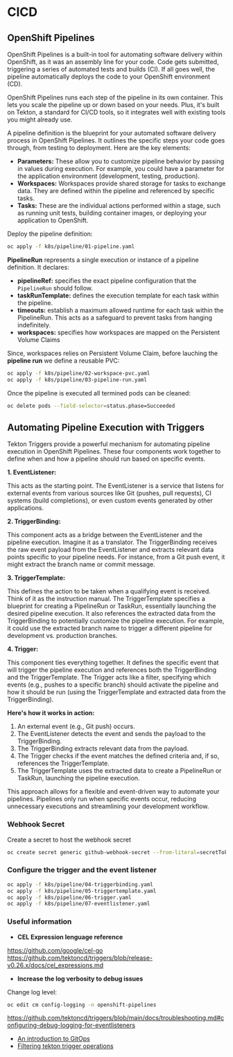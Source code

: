 # CICD

## OpenShift Pipelines

OpenShift Pipelines is a built-in tool for automating software delivery within OpenShift, as it was an assembly line for your code.  Code gets submitted, triggering a series of automated tests and builds (CI).  If all goes well, the pipeline automatically deploys the code to your OpenShift environment (CD).

OpenShift Pipelines runs each step of the pipeline in its own container. This lets you scale the pipeline up or down based on your needs.  Plus, it's built on Tekton, a standard for CI/CD tools, so it integrates well with existing tools you might already use.

A pipeline definition is the blueprint for your automated software delivery process in OpenShift Pipelines. It outlines the specific steps your code goes through, from testing to deployment. Here are the key elements:

* **Parameters:** These allow you to customize pipeline behavior by passing in values during execution. For example, you could have a parameter for the application environment (development, testing, production).
* **Workspaces:** Workspaces provide shared storage for tasks to exchange data. They are defined within the pipeline and referenced by specific tasks. 
* **Tasks:** These are the individual actions performed within a stage, such as running unit tests, building container images, or deploying your application to OpenShift.

Deploy the pipeline definition:

```sh
oc apply -f k8s/pipeline/01-pipeline.yaml
```

**PipelineRun** represents a single execution or instance of a pipeline definition. It declares:

* **pipelineRef:** specifies the exact pipeline configuration that the `PipelineRun` should follow.
* **taskRunTemplate:** defines the execution template for each task within the pipeline. 
* **timeouts:** establish a maximum allowed runtime for each task within the PipelineRun.  This acts as a safeguard to prevent tasks from hanging indefinitely.  
* **workspaces:** specifies how workspaces are mapped on the Persistent Volume Claims

Since, workspaces relies on Persistent Volume Claim, before lauching the **pipeline run** we define a reusable PVC:

```sh
oc apply -f k8s/pipeline/02-workspace-pvc.yaml
oc apply -f k8s/pipeline/03-pipeline-run.yaml
```

Once the pipeline is executed all termined pods can be cleaned:

```sh
oc delete pods --field-selector=status.phase=Succeeded
```

## Automating Pipeline Execution with Triggers

Tekton Triggers provide a powerful mechanism for automating pipeline execution in OpenShift Pipelines.  These four components work together to define when and how a pipeline should run based on specific events.

**1. EventListener:** 

This acts as the starting point.  The EventListener is a service that listens for external events from various sources like Git (pushes, pull requests), CI systems (build completions), or even custom events generated by other applications.

**2. TriggerBinding:**

This component acts as a bridge between the EventListener and the pipeline execution.  Imagine it as a translator.  The TriggerBinding receives the raw event payload from the EventListener and extracts relevant data points specific to your pipeline needs.  For instance, from a Git push event, it might extract the branch name or commit message.

**3. TriggerTemplate:**

This defines the action to be taken when a qualifying event is received.  Think of it as the instruction manual.  The TriggerTemplate specifies a blueprint for creating a PipelineRun or TaskRun, essentially launching the desired pipeline execution.  It also references the extracted data from the TriggerBinding to potentially customize the pipeline execution.  For example, it could use the extracted branch name to trigger a different pipeline for development vs. production branches.

**4. Trigger:**

This component ties everything together.  It defines the specific event that will trigger the pipeline execution and references both the TriggerBinding and the TriggerTemplate.  The Trigger acts like a filter, specifying which events (e.g., pushes to a specific branch) should activate the pipeline and how it should be run (using the TriggerTemplate and extracted data from the TriggerBinding).

**Here's how it works in action:**

1. An external event (e.g., Git push) occurs.
2. The EventListener detects the event and sends the payload to the TriggerBinding.
3. The TriggerBinding extracts relevant data from the payload.
4. The Trigger checks if the event matches the defined criteria and, if so, references the TriggerTemplate.
5. The TriggerTemplate uses the extracted data to create a PipelineRun or TaskRun, launching the pipeline execution.

This approach allows for a flexible and event-driven way to automate your pipelines.  Pipelines only run when specific events occur, reducing unnecessary executions and streamlining your development workflow.

### Webhook Secret

Create a secret to host the webhook secret

```sh
oc create secret generic github-webhook-secret --from-literal=secretToken=<webhook-secret>
```

### Configure the trigger and the event listener

```sh
oc apply -f k8s/pipeline/04-triggerbinding.yaml
oc apply -f k8s/pipeline/05-triggertemplate.yaml
oc apply -f k8s/pipeline/06-trigger.yaml
oc apply -f k8s/pipeline/07-eventlistener.yaml
```

### Useful information

* **CEL Expression lenguage reference**

https://github.com/google/cel-go
https://github.com/tektoncd/triggers/blob/release-v0.26.x/docs/cel_expressions.md

* **Increase the log verbosity to debug issues**

Change log level:

```sh
oc edit cm config-logging -n openshift-pipelines
```

https://github.com/tektoncd/triggers/blob/main/docs/troubleshooting.md#configuring-debug-logging-for-eventlisteners

* [An introduction to GitOps](https://www.redhat.com/en/blog/an-introduction-to-gitops)
* [Filtering tekton trigger operations](https://www.redhat.com/en/blog/filtering-tekton-trigger-operations)